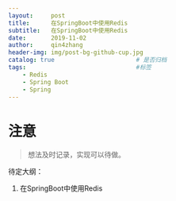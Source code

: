 ```yaml
---
layout:     post
title:      在SpringBoot中使用Redis
subtitle:   在SpringBoot中使用Redis
date:       2019-11-02
author:     qin4zhang
header-img: img/post-bg-github-cup.jpg 
catalog: true 						# 是否归档
tags:								#标签
    - Redis
    - Spring Boot
    - Spring
---
```

# 注意
> 想法及时记录，实现可以待做。

待定大纲：
1. 在SpringBoot中使用Redis